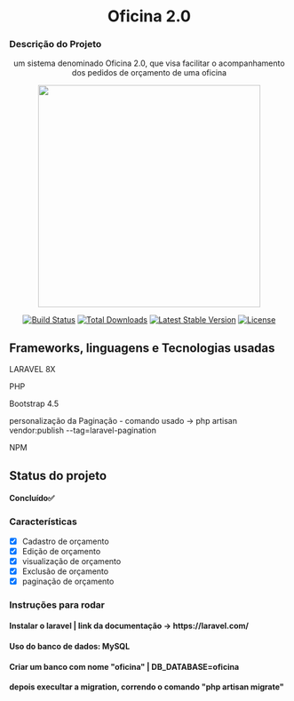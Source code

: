 
<h1 align="center">Oficina 2.0</h1>

### Descrição do Projeto
<p align="center">
um sistema denominado Oficina 2.0, que visa facilitar o acompanhamento dos pedidos de orçamento de uma oficina
</p>

<p align="center"><a href="https://laravel.com" target="_blank"><img src="https://raw.githubusercontent.com/laravel/art/master/logo-lockup/5%20SVG/2%20CMYK/1%20Full%20Color/laravel-logolockup-cmyk-red.svg" width="400"></a></p>


<p align="center">
<a href="https://travis-ci.org/laravel/framework"><img src="https://travis-ci.org/laravel/framework.svg" alt="Build Status"></a>
<a href="https://packagist.org/packages/laravel/framework"><img src="https://img.shields.io/packagist/dt/laravel/framework" alt="Total Downloads"></a>
<a href="https://packagist.org/packages/laravel/framework"><img src="https://img.shields.io/packagist/v/laravel/framework" alt="Latest Stable Version"></a>
<a href="https://packagist.org/packages/laravel/framework"><img src="https://img.shields.io/packagist/l/laravel/framework" alt="License"></a>
</p>

## Frameworks, linguagens e Tecnologias usadas

<p>LARAVEL 8X</p>
<p>PHP</p>
<p>Bootstrap 4.5</p>
<p>personalização da Paginação - comando usado -> php artisan vendor:publish --tag=laravel-pagination
<p>NPM</p>

## Status do projeto

<h4 align="left"> 
	Concluído✅
</h4>

### Características

- [x] Cadastro de orçamento
- [x] Edição de orçamento
- [x] visualização de orçamento
- [x] Exclusão de orçamento
- [x] paginação de orçamento

### Instruções para rodar 
<h4>Instalar o laravel | link da documentação -> <link>https://laravel.com/</link></h4>
<h4>Uso do banco de dados: MySQL</h4>
<h4>Criar um banco com nome "oficina" | DB_DATABASE=oficina</h4>
<h4>depois execultar a migration, correndo o comando "php artisan migrate" </h4>


